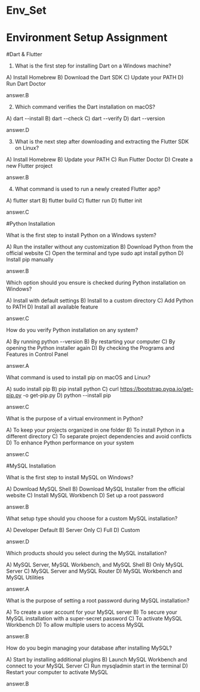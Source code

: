 # Env_Set

# Environment Setup Assignment

#Dart & Flutter

1. What is the first step for installing Dart on a Windows machine?

A) Install Homebrew
B) Download the Dart SDK
C) Update your PATH
D) Run Dart Doctor

answer.B

2. Which command verifies the Dart installation on macOS?

A) dart --install
B) dart --check
C) dart --verify
D) dart --version

answer.D


3. What is the next step after downloading and extracting the Flutter SDK on Linux?

A) Install Homebrew
B) Update your PATH
C) Run Flutter Doctor
D) Create a new Flutter project

answer.B


4. What command is used to run a newly created Flutter app?

A) flutter start
B) flutter build
C) flutter run
D) flutter init

answer.C

#Python Installation

What is the first step to install Python on a Windows system?

A) Run the installer without any customization
B) Download Python from the official website
C) Open the terminal and type sudo apt install python
D) Install pip manually

answer.B

Which option should you ensure is checked during Python installation on Windows?

A) Install with default settings
B) Install to a custom directory
C) Add Python to PATH
D) Install all available feature

answer.C

How do you verify Python installation on any system?

A) By running python --version
B) By restarting your computer
C) By opening the Python installer again
D) By checking the Programs and Features in Control Panel

answer.A

What command is used to install pip on macOS and Linux?

A) sudo install pip
B) pip install python
C) curl https://bootstrap.pypa.io/get-pip.py -o get-pip.py
D) python --install pip

answer.C

What is the purpose of a virtual environment in Python?

A) To keep your projects organized in one folder
B) To install Python in a different directory
C) To separate project dependencies and avoid conflicts
D) To enhance Python performance on your system

answer.C

#MySQL Installation

What is the first step to install MySQL on Windows?

A) Download MySQL Shell
B) Download MySQL Installer from the official website
C) Install MySQL Workbench
D) Set up a root password

answer.B

What setup type should you choose for a custom MySQL installation?

A) Developer Default
B) Server Only
C) Full
D) Custom

answer.D

Which products should you select during the MySQL installation?

A) MySQL Server, MySQL Workbench, and MySQL Shell
B) Only MySQL Server
C) MySQL Server and MySQL Router
D) MySQL Workbench and MySQL Utilities

answer.A

What is the purpose of setting a root password during MySQL installation?

A) To create a user account for your MySQL server
B) To secure your MySQL installation with a super-secret password
C) To activate MySQL Workbench
D) To allow multiple users to access MySQL

answer.B

How do you begin managing your database after installing MySQL?

A) Start by installing additional plugins
B) Launch MySQL Workbench and connect to your MySQL Server
C) Run mysqladmin start in the terminal
D) Restart your computer to activate MySQL

answer.B
